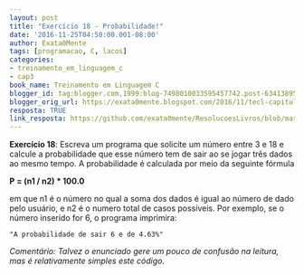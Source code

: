 ```yaml
---
layout: post
title: "Exercício 18 - Probabilidade!"
date: '2016-11-25T04:50:00.001-08:00'
author: Exata0Mente
tags: [programacao, C, lacos]
categories:
- treinamento_em_linguagem_c
- cap3  
book_name: Treinamento em Linguagem C
blogger_id: tag:blogger.com,1999:blog-7498010033595457742.post-6341389574521733016
blogger_orig_url: https://exata0mente.blogspot.com/2016/11/tecl-capitulo-3-exercicio-18.html
resposta: TRUE
link_resposta: https://github.com/exata0mente/ResolucoesLivros/blob/master/Programacao/Treinamento_em_Liguagem_C/Cap3/Exercicio18.c
---
```


**Exercício 18**: Escreva um programa que solicite um número entre 3 e 18 e calcule a probabilidade que esse número tem de sair ao se jogar três dados ao mesmo tempo. A probabilidade é calculada por meio da seguinte fórmula

**P = (n1 / n2) \* 100.0**

em que n1 é o número no qual a soma dos dados é igual ao número de dado pelo usuário, e n2 é o numero total de casos possíveis. Por exemplo, se o número inserido for 6, o programa imprimira:

```
"A probabilidade de sair 6 e de 4.63%"
```
*Comentário: Talvez o enunciado gere um pouco de confusão na leitura,
mas é relativamente simples este código.*
